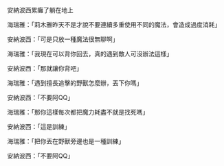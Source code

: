 安納波西累癱了躺在地上

海瑞雅：「莉木雅昨天不是才說不要連續多重使用不同的魔法，會造成過度消耗」

安納波西：「可是只放一種魔法很無聊啊」

海瑞雅：「我現在可以背你回去，真的遇到敵人可沒辦法這樣」

安納波西：「那就讓你背吧」

海瑞雅：「遇到擅長追擊的野獸怎麼辦，丟下你嗎」

安納波西：「不要阿QQ」

海瑞雅：「那你這樣每次都把魔力耗盡不就是找死嗎」

安納波西：「這是訓練」

海瑞雅：「把你丟在野獸旁邊也是一種訓練」

安納波西：「不要阿QQ」
